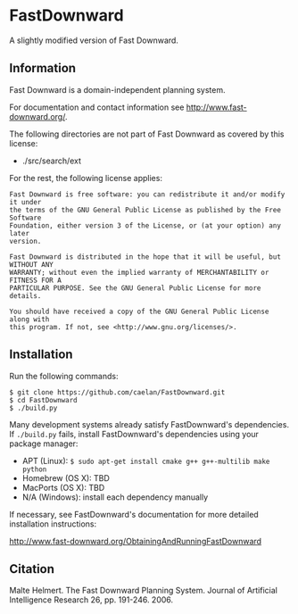 # FastDownward

A slightly modified version of Fast Downward.

## Information

Fast Downward is a domain-independent planning system.

For documentation and contact information see http://www.fast-downward.org/.

The following directories are not part of Fast Downward as covered by this
license:

* ./src/search/ext

For the rest, the following license applies:

```
Fast Downward is free software: you can redistribute it and/or modify it under
the terms of the GNU General Public License as published by the Free Software
Foundation, either version 3 of the License, or (at your option) any later
version.

Fast Downward is distributed in the hope that it will be useful, but WITHOUT ANY
WARRANTY; without even the implied warranty of MERCHANTABILITY or FITNESS FOR A
PARTICULAR PURPOSE. See the GNU General Public License for more details.

You should have received a copy of the GNU General Public License along with
this program. If not, see <http://www.gnu.org/licenses/>.
```

## Installation

Run the following commands:
```
$ git clone https://github.com/caelan/FastDownward.git
$ cd FastDownward
$ ./build.py
```

Many development systems already satisfy FastDownward's dependencies. If `./build.py` fails, install FastDownward's dependencies using your package manager:
* APT (Linux): `$ sudo apt-get install cmake g++ g++-multilib make python`
* Homebrew (OS X): TBD
* MacPorts (OS X): TBD
* N/A (Windows): install each dependency manually

If necessary, see FastDownward's documentation for more detailed installation instructions:

http://www.fast-downward.org/ObtainingAndRunningFastDownward

## Citation

Malte Helmert.
The Fast Downward Planning System.
Journal of Artificial Intelligence Research 26, pp. 191-246. 2006. 
